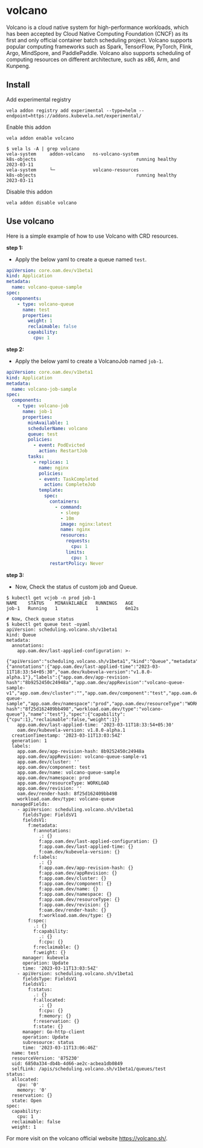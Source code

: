 # volcano

Volcano is a cloud native system for high-performance workloads, which has been accepted by Cloud Native Computing Foundation (CNCF) as its first and only official container batch scheduling project. Volcano supports popular computing frameworks such as Spark, TensorFlow, PyTorch, Flink, Argo, MindSpore, and PaddlePaddle. Volcano also supports scheduling of computing resources on different architecture, such as x86, Arm, and Kunpeng.

## Install

Add experimental registry
```
vela addon registry add experimental --type=helm --endpoint=https://addons.kubevela.net/experimental/
```

Enable this addon
```
vela addon enable volcano
```

```shell
$ vela ls -A | grep volcano
vela-system     addon-volcano   ns-volcano-system                       k8s-objects                                     running healthy                 2023-03-11
vela-system     └─              volcano-resources                       k8s-objects                                     running healthy                 2023-03-11
```

Disable this addon
```
vela addon disable volcano
```

## Use volcano

Here is a simple example of how to use Volcano with CRD resources.

**step 1:**

- Apply the below yaml to create a queue named `test`.

```yaml
apiVersion: core.oam.dev/v1beta1
kind: Application
metadata:
  name: volcano-queue-sample
spec:
  components:
    - type: volcano-queue
      name: test
      properties:
        weight: 1
        reclaimable: false
        capability:
          cpu: 1
```

**step 2:**

- Apply the below yaml to create a VolcanoJob named `job-1`.

```yaml
apiVersion: core.oam.dev/v1beta1
kind: Application
metadata:
  name: volcano-job-sample
spec:
  components:
    - type: volcano-job
      name: job-1
      properties:
        minAvailable: 1
        schedulerName: volcano
        queue: test
        policies:
          - event: PodEvicted
            action: RestartJob
        tasks:
          - replicas: 1
            name: nginx
            policies:
            - event: TaskCompleted
              action: CompleteJob
            template:
              spec:
                containers:
                  - command:
                    - sleep
                    - 10m
                    image: nginx:latest
                    name: nginx
                    resources:
                      requests:
                        cpu: 1
                      limits:
                        cpu: 1
                restartPolicy: Never
```

**step 3:**

- Now, Check the status of custom job and Queue.

```shell
$ kubectl get vcjob -n prod job-1
NAME    STATUS    MINAVAILABLE   RUNNINGS   AGE
job-1   Running   1              1          6m12s

# Now, Check queue status
$ kubectl get queue test -oyaml
apiVersion: scheduling.volcano.sh/v1beta1
kind: Queue
metadata:
  annotations:
    app.oam.dev/last-applied-configuration: >-
      {"apiVersion":"scheduling.volcano.sh/v1beta1","kind":"Queue","metadata":{"annotations":{"app.oam.dev/last-applied-time":"2023-03-11T18:33:54+05:30","oam.dev/kubevela-version":"v1.8.0-alpha.1"},"labels":{"app.oam.dev/app-revision-hash":"8b9252450c24948a","app.oam.dev/appRevision":"volcano-queue-sample-v1","app.oam.dev/cluster":"","app.oam.dev/component":"test","app.oam.dev/name":"volcano-queue-sample","app.oam.dev/namespace":"prod","app.oam.dev/resourceType":"WORKLOAD","app.oam.dev/revision":"","oam.dev/render-hash":"8f25d162409bb498","workload.oam.dev/type":"volcano-queue"},"name":"test"},"spec":{"capability":{"cpu":1},"reclaimable":false,"weight":1}}
    app.oam.dev/last-applied-time: '2023-03-11T18:33:54+05:30'
    oam.dev/kubevela-version: v1.8.0-alpha.1
  creationTimestamp: '2023-03-11T13:03:54Z'
  generation: 1
  labels:
    app.oam.dev/app-revision-hash: 8b9252450c24948a
    app.oam.dev/appRevision: volcano-queue-sample-v1
    app.oam.dev/cluster: ''
    app.oam.dev/component: test
    app.oam.dev/name: volcano-queue-sample
    app.oam.dev/namespace: prod
    app.oam.dev/resourceType: WORKLOAD
    app.oam.dev/revision: ''
    oam.dev/render-hash: 8f25d162409bb498
    workload.oam.dev/type: volcano-queue
  managedFields:
    - apiVersion: scheduling.volcano.sh/v1beta1
      fieldsType: FieldsV1
      fieldsV1:
        f:metadata:
          f:annotations:
            .: {}
            f:app.oam.dev/last-applied-configuration: {}
            f:app.oam.dev/last-applied-time: {}
            f:oam.dev/kubevela-version: {}
          f:labels:
            .: {}
            f:app.oam.dev/app-revision-hash: {}
            f:app.oam.dev/appRevision: {}
            f:app.oam.dev/cluster: {}
            f:app.oam.dev/component: {}
            f:app.oam.dev/name: {}
            f:app.oam.dev/namespace: {}
            f:app.oam.dev/resourceType: {}
            f:app.oam.dev/revision: {}
            f:oam.dev/render-hash: {}
            f:workload.oam.dev/type: {}
        f:spec:
          .: {}
          f:capability:
            .: {}
            f:cpu: {}
          f:reclaimable: {}
          f:weight: {}
      manager: kubevela
      operation: Update
      time: '2023-03-11T13:03:54Z'
    - apiVersion: scheduling.volcano.sh/v1beta1
      fieldsType: FieldsV1
      fieldsV1:
        f:status:
          .: {}
          f:allocated:
            .: {}
            f:cpu: {}
            f:memory: {}
          f:reservation: {}
          f:state: {}
      manager: Go-http-client
      operation: Update
      subresource: status
      time: '2023-03-11T13:06:46Z'
  name: test
  resourceVersion: '875230'
  uid: 6850a334-db4b-4d66-ae2c-acbea1db0849
  selfLink: /apis/scheduling.volcano.sh/v1beta1/queues/test
status:
  allocated:
    cpu: '0'
    memory: '0'
  reservation: {}
  state: Open
spec:
  capability:
    cpu: 1
  reclaimable: false
  weight: 1
```

For more visit on the volcano official website https://volcano.sh/.
